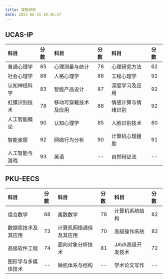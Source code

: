 ```yaml
---
title: 课程研修
date: 2022-06-15 18:36:57
---
```


UCAS-IP
---

|  科目   | 分数  |  科目   | 分数  |  科目   | 分数  | 
|  :----  | :----  |  :----  | :----  |  :----  | :----  | 
| 普通心理学  | 85 | 心理测量与统计 | 78 | 心理研究方法  | 62 | 
| 社会心理学  | 88 | 人格心理学     | 88 | 工程心理学    | 92 | 
| 认知神经科学  | 83 | 智能产品设计 | 87 | 深度学习及应用  | 92 | 
| 虹膜识别技术  | 78 | 移动可穿戴技术及应用  | 88 | 情感计算与情绪识别 | 92 |
|人工智能概论  | 90 |认知心理学  | 85 |人脸识别技术  | 80 | 智能机器人  | 80 |
| 智能家居  | 92 | 网络行为分析 | 90 | 计算机心理援助  | 91 | 虚拟现实与成瘾治疗  | 85 |
| 人工智能与游戏  | 93 | 英语     | -- | 自然辩证法    | -- | --  | -- |

PKU-EECS
---

|科目   |分数  |科目   |分数  |科目   |分数  | 
|  :----  | :----  |  :----  | :----  |  :----  | :----  | 
| 组合数学  | 68 | 离散数学 | 78 | 计算机系统结构  | 82 | 
| 数据库技术及其应用  | 73 | 计算机网络通信及其应用  | 70 | 高级操作系统  | 82 | 
| 高级软件工程  | 74 | 面向对象分析技术 | 81 | JAVA高级开发技术  | 72 | 
| 图形学与多媒体技术  | -- | 微机体系与结构  | -- | 学术论文写作 | -- |


